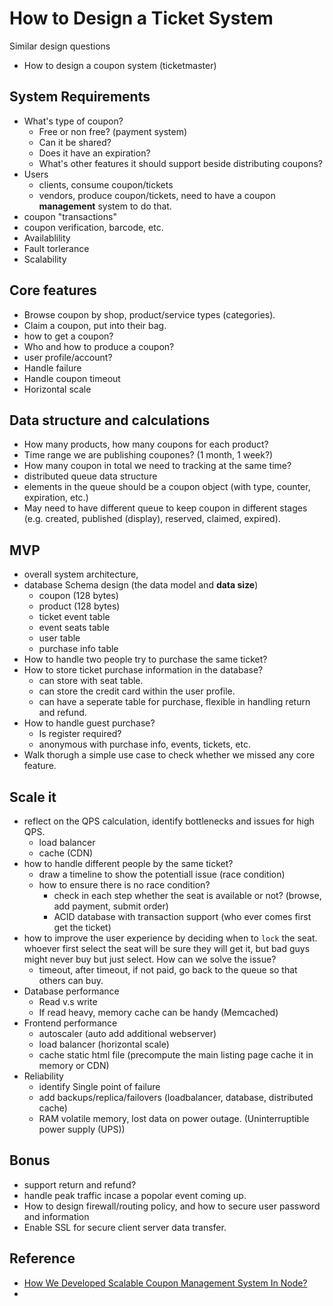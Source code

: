 # How to Design a Ticket System

Similar design questions

* How to design a coupon system (ticketmaster)

## System Requirements

* What's type of coupon?
    * Free or non free? (payment system)
    * Can it be shared?
    * Does it have an expiration?
    * What's other features it should support beside distributing coupons?
* Users
    * clients, consume coupon/tickets
    * vendors, produce coupon/tickets, need to have a coupon __management__
      system to do that.
* coupon "transactions"
* coupon verification, barcode, etc.
* Availablility
* Fault torlerance
* Scalability

## Core features

* Browse coupon by shop, product/service types (categories).
* Claim a coupon, put into their bag.
* how to get a coupon?
* Who and how to produce a coupon?
* user profile/account?
* Handle failure
* Handle coupon timeout
* Horizontal scale

## Data structure and calculations

* How many products, how many coupons for each product?
* Time range we are publishing coupones? (1 month, 1 week?)
* How many coupon in total we need to tracking at the same time?
* distributed queue data structure
* elements in the queue should be a coupon object (with type, counter, expiration, etc.)
* May need to have different queue to keep coupon in different stages (e.g. created,
  published (display), reserved, claimed, expired).

## MVP

* overall system architecture,
* database Schema design (the data model and __data size__)
    * coupon (128 bytes)
    * product (128 bytes)
    * ticket event table
    * event seats table
    * user table
    * purchase info table
* How to handle two people try to purchase the same ticket?
* How to store ticket purchase information in the database?
    * can store with seat table.
    * can store the credit card within the user profile.
    * can have a seperate table for purchase, flexible in handling return and refund.
* How to handle guest purchase?
    * Is register required?
    * anonymous with purchase info, events, tickets, etc.
* Walk thorugh a simple use case to check whether we missed any core feature.
  
## Scale it

* reflect on the QPS calculation, identify bottlenecks and issues for high QPS.
  * load balancer
  * cache (CDN)
* how to handle different people by the same ticket?
    * draw a timeline to show the potentiall issue (race condition)
    * how to ensure there is no race condition?
        * check in each step whether the seat is available or not? (browse, add payment,
          submit order)
        * ACID database with transaction support (who ever comes first get the ticket)
* how to improve the user experience by deciding when to `lock` the seat.
  whoever first select the seat will be sure they will get it, but bad guys might
  never buy but just select. How can we solve the issue?
    * timeout, after timeout, if not paid, go back to the queue so that others
      can buy.
* Database performance
    * Read v.s write
    * If read heavy, memory cache can be handy (Memcached)
* Frontend performance
    * autoscaler (auto add additional webserver)
    * load balancer (horizontal scale)
    * cache static html file (precompute the main listing page cache it in memory or CDN)
* Reliability
    * identify Single point of failure
    * add backups/replica/failovers (loadbalancer, database, distributed cache)
    * RAM volatile memory, lost data on power outage. (Uninterruptible power supply (UPS))

## Bonus

* support return and refund?
* handle peak traffic incase a popolar event coming up.
* How to design firewall/routing policy, and how to secure user password and information
* Enable SSL for secure client server data transfer.

## Reference

* [How We Developed Scalable Coupon Management System In Node?](https://medium.com/@STYLABSHQ/how-we-developed-scalable-coupon-management-system-in-node-945426b02df1)
* 